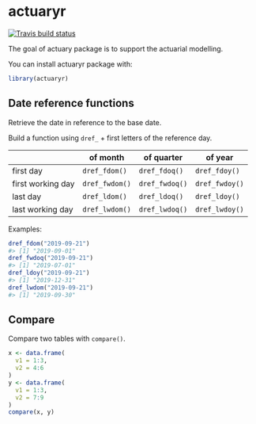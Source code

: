 
<!-- README.md is generated from README.Rmd. Please edit that file -->

# actuaryr

<!-- badges: start -->

[![Travis build
status](https://travis-ci.org/zchmielewska/actuaryr.svg?branch=master)](https://travis-ci.org/zchmielewska/actuaryr)
<!-- badges: end -->

The goal of actuary package is to support the actuarial modelling.

You can install actuaryr package with:

``` r
library(actuaryr)
```

## Date reference functions

Retrieve the date in reference to the base date.

Build a function using `dref_` + first letters of the reference day.

|                   | of month       | of quarter     | of year        |
| ----------------- | -------------- | -------------- | -------------- |
| first day         | `dref_fdom()`  | `dref_fdoq()`  | `dref_fdoy()`  |
| first working day | `dref_fwdom()` | `dref_fwdoq()` | `dref_fwdoy()` |
| last day          | `dref_ldom()`  | `dref_ldoq()`  | `dref_ldoy()`  |
| last working day  | `dref_lwdom()` | `dref_lwdoq()` | `dref_lwdoy()` |

Examples:

``` r
dref_fdom("2019-09-21")
#> [1] "2019-09-01"
dref_fwdoq("2019-09-21")
#> [1] "2019-07-01"
dref_ldoy("2019-09-21")
#> [1] "2019-12-31"
dref_lwdom("2019-09-21")
#> [1] "2019-09-30"
```

## Compare

Compare two tables with `compare()`.

``` r
x <- data.frame(
  v1 = 1:3,
  v2 = 4:6
)
y <- data.frame(
  v1 = 1:3,
  v2 = 7:9
)
compare(x, y)
```
